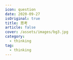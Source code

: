 ```yaml
---
icon: question
date: 2020-09-27
isOriginal: true
title: 思考
article: false
cover: /assets/images/bg3.jpg
category:
  - thinking
tag:
  - thinking
---
```


<AutoCatalog />